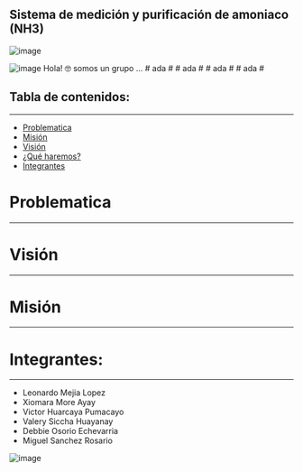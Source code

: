 ## Sistema de medición y purificación de amoniaco (NH3)
![image](https://github.com/LeonardoCam/ProIn_NH3/assets/118230173/f59488cc-44fe-4faa-a672-23c01d576a8b)


![image](https://github.com/Nikolai0Huarcaya/123/blob/main/e1b92e_9692a3d68f3747be99698b39814bb92f.gif)  Hola! 🤓 somos un grupo ... 
                                                                                                       # ada #
                                                                                                       # ada #
                                                                                                       # ada #
                                                                                                       # ada #


## Tabla de contenidos:
---

- [Problematica](#Problematica)
- [Misión](#Misión)
- [Visión](#Visión)
- [¿Qué haremos?](#Que-haremos)
- [Integrantes](#Integrantes)



# Problematica
---





# Visión 
---







# Misión 
---










# Integrantes:
---
- Leonardo Mejia Lopez
- Xiomara More Ayay
- Victor Huarcaya Pumacayo
- Valery Siccha Huayanay
- Debbie Osorio Echevarria
- Miguel Sanchez Rosario

![image](https://github.com/Nikolai0Huarcaya/123/blob/main/ZIb1.gif)
